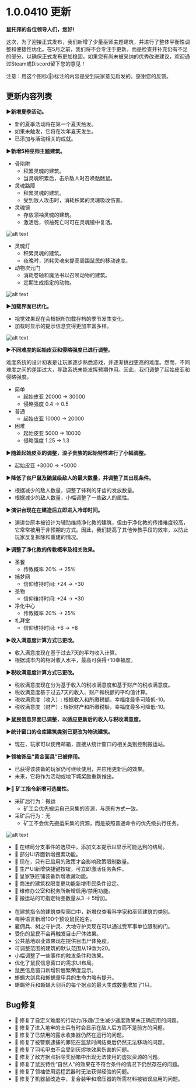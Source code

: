 # 1.0.0410 更新

**鼠托邦的各位领导人们，您好!**

这次，为了迎接正式发布，我们新增了少量巫师主题建筑，并进行了整体平衡性调整和便捷性优化。在5月之前，我们将不会专注于更新，而是检查并补充仍有不足的部分，以确保正式发布更加稳固。如果您有尚未被采纳的优秀改进建议，欢迎通过Steam或Discord留下您的意见！

注意：用这个图标(💌)标注的内容是受到玩家意见启发的。感谢您的反馈。

## 更新内容列表

**▶新增夏季活动。**

- 新的夏季活动将在第一个夏天触发。
- 如果未触发，它将在次年夏天发生。
- 已添加与活动相关的成就。

**▶新增5种巫师主题建筑。**

- 骨陷阱
  - 积累灵魂的建筑。
  - 当灵魂积累后，击杀敌人时召唤骷髅鼠。
- 灵魂路障
  - 积累灵魂的建筑。
  - 受到敌人攻击时，消耗积累的灵魂吸收伤害。
- 灵魂镜
  - 存放领袖灵魂的建筑。
  - 激活后，领袖死亡时可在灵魂镜中复活。

![alt text](https://clan.st.dl.eccdnx.com/images//43311876/c34dd4d1f980a5a6d8614b8883d4fff991b98fd6.gif)

- 灵魂灯
  - 积累灵魂的建筑。
  - 夜晚时，消耗灵魂来提高周围鼠民的移动速度。
- 动物次元门
  - 消耗卷轴和魔法书以召唤动物的建筑。
  - 定期生成指定的动物。

![alt text](https://clan.st.dl.eccdnx.com/images//43311876/13a4376558c4be85eeee68924ef8f3bade46a82e.gif)

**▶加载界面已优化。**

- 视觉效果现在会根据所加载存档的季节发生变化。
- 加载时显示的提示信息变得更加丰富多样。

![alt text](https://clan.st.dl.eccdnx.com/images//43311876/1cccf90228eab2cc7cd42d54bd1b9b4ce1c2c498.png)

**▶不同难度的起始皮亚和侵略强度已进行调整。**

难度系统的设计初衷是让玩家逐步熟悉游戏，并逐渐挑战更高的难度。然而，不同难度之间的差距过大，导致系统未能发挥预期作用。因此，我们调整了起始皮亚和侵略强度。

- 简单
  - 起始皮亚 20000 → 30000
  - 侵略强度 0.4 → 0.5
- 普通
  - 起始皮亚 10000 → 20000
- 困难
  - 起始皮亚 5000 → 10000
  - 侵略强度 1.25 → 1.3

**▶随着起始皮亚的调整，浪子贵族的起始特性进行了小幅调整。**

- 起始皮亚 +3000 → +5000

**▶降低了丧尸鼠及鼬鼠级敌人的最大数量，并调整了其出现条件。**

- 根据减少的敌人数量，调整了锋利的牙齿的发放数量。
- 根据减少的敌人数量，小幅调整了一些敌人的属性。

**▶演讲台现在在建造后立即进入冷却时间。**

- 演讲台原本被设计为辅助维持净化教的建筑，但由于净化教的传播难度较高，它常常被用于非预期的方式。因此，我们提高了其他传教手段的效率，以防止玩家反复拆除和重建的情况。

**▶调整了净化教的传教概率及相关效果。**

- 圣餐
  - 传教概率 20% → 25%
- 捕梦网
  - 信仰维持时间: +24 → +30
- 圣物
  - 信仰维持时间: +24 → +30
- 净化中心
  - 传教概率 20% → 25%
- 礼拜堂
  - 信仰维持时间: +6 → +8

**▶收入满意度计算方式已更改。**

- 收入满意度现在基于过去7天的平均收入计算。
- 根据城市内的相对收入水平，最高可获得+10幸福度。

**▶税收满意度计算方式已更改。**

- 税收满意度现在分为基于收入的税收满意度和基于财产的税收满意度。
- 税收满意度基于过去7天的收入、财产和税额的平均值计算。
- 税收满意度（收入）: 根据收入和所缴税额，幸福度最多可降低-10。
- 税收满意度（财产）: 根据财产和所缴税额，幸福度最多可降低-10。

**▶鼠民信息界面已调整，以适应更新后的收入与税收满意度。**

**▶统计窗口的仓库建筑类别已更改为物流建筑。**

- 现在，玩家可以使用邮箱，直接从统计窗口的相关类别控制搬运站。

**▶领袖饰品“黄金面具”已被停用。**

- 已获得该装备的玩家仍可继续使用，并应用更新后的效果。
- 未来，它将作为活动或地下城奖励重新推出。

**▶💌 矿工指令新增可选属性。**

- 采矿后行为：搬运
  - 矿工会优先搬运自己采集的资源，与原有方式一致。
- 采矿后行为：无
  - 矿工不会优先搬运采集的资源，而是按照普通命令的优先级执行任务。

![alt text](https://clan.st.dl.eccdnx.com/images//43311876/26a8300e17b708dcea407147ee75c5445b74309f.gif)

- 💌 在结局分支事件的选项中，添加文本提示以显示可能达到的结局。
- 💌 部分UI界面新增搜索功能。
- 💌 现在，只有已启用的政策才会影响政策限制数量。
- 💌 生产UI新增快捷键按钮，可立即激活任务条件。
- 💌 皇家铁匠铺装备新增收藏功能。
- 💌 商法的建筑权限变更功能新增市民条件设定。
- 💌 维修办公室和税务所新增启用/禁用功能。
- 💌 搬运站的可指定物品数量从3 → 5增加。<br><br>
- 在建筑指令的建筑类型窗口中，新增仅查看科学家和巫师建筑的类别。
- 每种语言新增100个预设鼠民姓名。
- 雇佣兵、树之守护灵、大地守护灵现在可以通过受军事单位限制的门。
- 受伤的鼠民不会再触发目击尸体效果。
- 公共墓地职业效果现在提供目击尸体免疫。
- 可调整范围的建筑的默认范围从19改为20。
- 小幅调整了一些事件的触发条件和效果。
- 优化了鼠民信息窗口的需求UI布局。
- 鼠民信息窗口新增阶层繁荣度显示。
- 蜥蜴大剑兵和蜥蜴重甲兵的生命力略有提升。
- 蜥蜴斧兵和蜥蜴大剑兵的每个据点的最大生成数量增加了1只。

## Bug修复

- 💌 修复了自定义难度的行动力/乐趣/卫生减少速度效果未正确应用的问题。
- 💌 修复了进入地牢的士兵有时会显示在敌人后方而不是前方的问题。
- 💌 修复了已禁用的露水收集器仍然在运行的问题。
- 💌 修复了被警察逮捕的罪犯在监禁时间结束后仍然无法移动的问题。
- 💌 修复了羽毛甲虫不会受到灰烬块效果伤害的问题。
- 💌 修复了敌方据点拆除奖励箱中出现无法使用的虚拟资源的问题。
- 💌 修复了鼠民特性“自然人”的效果在不符合条件的情况下仍然存在的问题。
- 💌 修复了领袖使用远程武器时无法获得经验的问题。
- 💌 修复了机器鼠改造中，复合装甲和增压器的所需材料被错误应用的问题。
